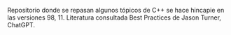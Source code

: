 Repositorio donde se repasan algunos tópicos de C++ se hace hincapie en las versiones 98, 11. Literatura consultada Best Practices de Jason Turner, ChatGPT.
